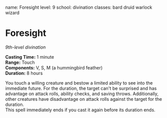 name: Foresight
level: 9
school: divination
classes: bard
         druid
         warlock
         wizard

# Foresight 
_9th-level divination_ 

**Casting Time:** 1 minute    
**Range:** Touch    
**Components:** V, S, M (a hummingbird feather)    
**Duration:** 8 hours 

You touch a willing creature and bestow a limited ability to see into the immediate future. For the duration, the target can't be surprised and has advantage on attack rolls, ability checks, and saving throws. Additionally, other creatures have disadvantage on attack rolls against the target for the duration.    
This spell immediately ends if you cast it again before its duration ends. 